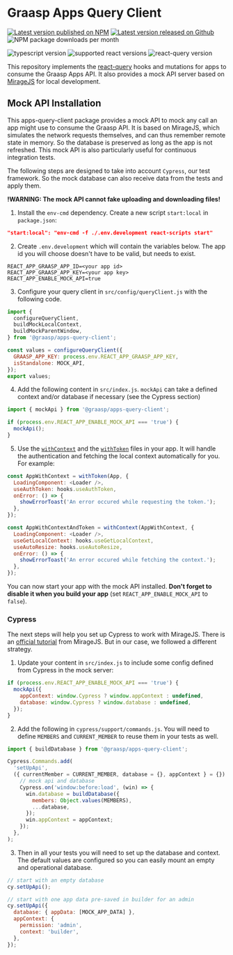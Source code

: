 # Graasp Apps Query Client

[![Latest version published on NPM](https://img.shields.io/npm/v/@graasp/apps-query-client?logo=npm)](https://www.npmjs.com/package/@graasp/apps-query-client)
[![Latest version released on Github](https://img.shields.io/github/package-json/v/graasp/graasp-apps-query-client?color=deepskyblue&logo=github)](https://github.com/graasp/graasp-apps-query-client/releases/latest)
![NPM package downloads per month](https://img.shields.io/npm/dm/@graasp/apps-query-client?color=green)

![typescript version](https://img.shields.io/github/package-json/dependency-version/graasp/graasp-apps-query-client/dev/typescript)
![supported react versions](https://img.shields.io/npm/dependency-version/@graasp/apps-query-client/peer/react?logo=react)
![react-query version](https://img.shields.io/github/package-json/dependency-version/graasp/graasp-apps-query-client/react-query?logo=react-query)

This repository implements the [react-query](https://react-query.tanstack.com/) hooks and mutations for apps to consume the Graasp Apps API. It also provides a mock API server based on [MirageJS](https://miragejs.com/) for local development.

## Mock API Installation

This apps-query-client package provides a mock API to mock any call an app might use to consume the Graasp API. It is based on MirageJS, which simulates the network requests themselves, and can thus remember remote state in memory. So the database is preserved as long as the app is not refreshed. This mock API is also particularly useful for continuous integration tests.

The following steps are designed to take into account `Cypress`, our test framework. So the mock database can also receive data from the tests and apply them.

**!WARNING: The mock API cannot fake uploading and downloading files!**

1. Install the `env-cmd` dependency. Create a new script `start:local` in `package.json`:

```json
"start:local": "env-cmd -f ./.env.development react-scripts start"
```

2. Create `.env.development` which will contain the variables below. The app id you will choose doesn't have to be valid, but needs to exist.

```
REACT_APP_GRAASP_APP_ID=<your app id>
REACT_APP_GRAASP_APP_KEY=<your app key>
REACT_APP_ENABLE_MOCK_API=true
```

3. Configure your query client in `src/config/queryClient.js` with the following code.

```js
import {
  configureQueryClient,
  buildMockLocalContext,
  buildMockParentWindow,
} from '@graasp/apps-query-client';

const values = configureQueryClient({
  GRAASP_APP_KEY: process.env.REACT_APP_GRAASP_APP_KEY,
  isStandalone: MOCK_API,
});
export values;
```

4. Add the following content in `src/index.js`. `mockApi` can take a defined context and/or database if necessary (see the Cypress section)

```js
import { mockApi } from '@graasp/apps-query-client';

if (process.env.REACT_APP_ENABLE_MOCK_API === 'true') {
  mockApi();
}
```

5. Use the [`withContext`](./src/components/withContext.tsx) and the [`withToken`](./src/components/withToken.tsx) files in your app. It will handle the authentication and fetching the local context automatically for you. For example:

```js
const AppWithContext = withToken(App, {
  LoadingComponent: <Loader />,
  useAuthToken: hooks.useAuthToken,
  onError: () => {
    showErrorToast('An error occured while requesting the token.');
  },
});

const AppWithContextAndToken = withContext(AppWithContext, {
  LoadingComponent: <Loader />,
  useGetLocalContext: hooks.useGetLocalContext,
  useAutoResize: hooks.useAutoResize,
  onError: () => {
    showErrorToast('An error occured while fetching the context.');
  },
});
```

You can now start your app with the mock API installed. **Don't forget to disable it when you build your app** (set `REACT_APP_ENABLE_MOCK_API` to `false`).

### Cypress

The next steps will help you set up Cypress to work with MirageJS. There is an [official tutorial](https://miragejs.com/quickstarts/cypress/) from MirageJS. But in our case, we followed a different strategy.

1. Update your content in `src/index.js` to include some config defined from Cypress in the mock server:

```js
if (process.env.REACT_APP_ENABLE_MOCK_API === 'true') {
  mockApi({
    appContext: window.Cypress ? window.appContext : undefined,
    database: window.Cypress ? window.database : undefined,
  });
}
```

2. Add the following in `cypress/support/commands.js`. You will need to define `MEMBERS` and `CURRENT_MEMBER` to reuse them in your tests as well.

```js
import { buildDatabase } from '@graasp/apps-query-client';

Cypress.Commands.add(
  'setUpApi',
  ({ currentMember = CURRENT_MEMBER, database = {}, appContext } = {}) => {
    // mock api and database
    Cypress.on('window:before:load', (win) => {
      win.database = buildDatabase({
        members: Object.values(MEMBERS),
        ...database,
      });
      win.appContext = appContext;
    });
  },
);
```

3. Then in all your tests you will need to set up the database and context. The default values are configured so you can easily mount an empty and operational database.

```js
// start with an empty database
cy.setUpApi();

// start with one app data pre-saved in builder for an admin
cy.setUpApi({
  database: { appData: [MOCK_APP_DATA] },
  appContext: {
    permission: 'admin',
    context: 'builder',
  },
});
```

